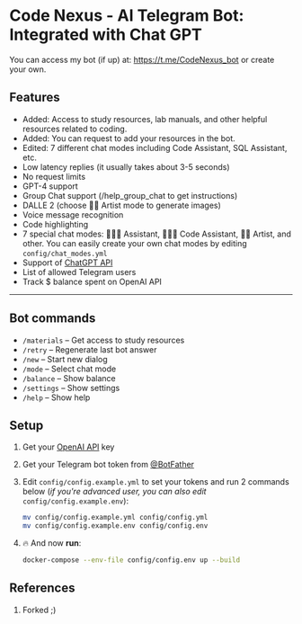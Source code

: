# Code Nexus - AI Telegram Bot: **Integrated with Chat GPT**
You can access my bot (if up) at: https://t.me/CodeNexus_bot or create your own.
## Features
- Added: Access to study resources, lab manuals, and other helpful resources related to coding.
- Added: You can request to add your resources in the bot.
- Edited: 7 different chat modes including Code Assistant, SQL Assistant, etc.
- Low latency replies (it usually takes about 3-5 seconds)
- No request limits
- GPT-4 support
- Group Chat support (/help_group_chat to get instructions)
- DALLE 2 (choose 👩‍🎨 Artist mode to generate images)
- Voice message recognition
- Code highlighting
- 7 special chat modes: 👩🏼‍🎓 Assistant, 👩🏼‍💻 Code Assistant, 👩‍🎨 Artist, and other. You can easily create your own chat modes by editing `config/chat_modes.yml`
- Support of [ChatGPT API](https://platform.openai.com/docs/guides/chat/introduction)
- List of allowed Telegram users
- Track $ balance spent on OpenAI API

---

## Bot commands
- `/materials` – Get access to study resources
- `/retry` – Regenerate last bot answer
- `/new` – Start new dialog
- `/mode` – Select chat mode
- `/balance` – Show balance
- `/settings` – Show settings
- `/help` – Show help

## Setup
1. Get your [OpenAI API](https://openai.com/api/) key

2. Get your Telegram bot token from [@BotFather](https://t.me/BotFather)

3. Edit `config/config.example.yml` to set your tokens and run 2 commands below (*if you're advanced user, you can also edit* `config/config.example.env`):
    ```bash
    mv config/config.example.yml config/config.yml
    mv config/config.example.env config/config.env
    ```

4. 🔥 And now **run**:
    ```bash
    docker-compose --env-file config/config.env up --build
    ```
    
## References
1. Forked ;)
